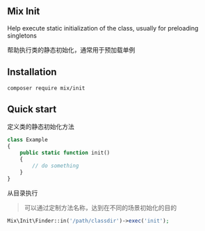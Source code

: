 ## Mix Init

Help execute static initialization of the class, usually for preloading singletons

帮助执行类的静态初始化，通常用于预加载单例

## Installation

```
composer require mix/init
```

## Quick start

定义类的静态初始化方法

```php
class Example
{
    public static function init()
    {
        // do something
    }
}
```

从目录执行

> 可以通过定制方法名称，达到在不同的场景初始化的目的

```php
Mix\Init\Finder::in('/path/classdir')->exec('init');
```
